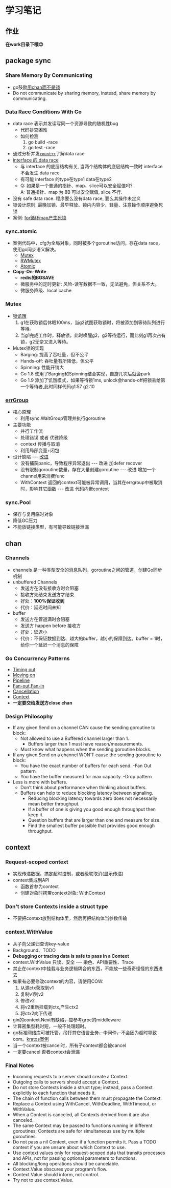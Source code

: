 # 学习笔记
## 作业
**在work目录下哦😉**
## package sync
### Share Memory By Communicating
- go鼓励[用chan而不是锁][1]
- Do not communicate by sharing memory, instead, share memory by communicating.
### Data Race Conditions With Go
- data race 表示并发读写同一个资源导致的随机性bug
    - 代码排查困难
    - 如何检测
        1. go build -race
        2. go test -race
- 通过分析并发[`count++`][2]了解data race
- [interface 的 data race][3]
    - 与 interface 的底层结构有关, 当两个结构体的底层结构一致时 interface 不会发生 data race
    - 有可能 interface 的type在type1 data在type2
    - Q: 如果是一个普通的指针、map、slice可以安全赋值吗?  
    A: 普通指针、map 为 8B 可以安全赋值, slice 不行.
- 没有 safe data race. 程序要么没有data race, 要么其操作未定义
- 锁设计原则: 最晚加锁、最早释放、锁内内容少、轻量、注意操作顺序避免死锁
- 案例: [for循环map产生死锁][4]
### sync.atomic
- 案例代码中，cfg为全局对象，同时被多个goroutine访问，存在data race，使用go同步语义解决。
    - [Mutex][5]
    - [RWMutex][5]
    - [Atomic][5]
- **Copy-On-Write**
    - **redis的BGSAVE**
    - 微服务中的定时更新: 风险-读写数据不一致，无法避免，但关系不大。
    - 微服务降级、local cache
### Mutex
- [锁饥饿][6]
    1. g1在获取锁后休眠100ms，当g2试图获取锁时，将被添加到等待队列进行等待。
    2. 当g1完成工作时，释放锁，此时唤醒g2，g2等待运行，而此刻g1再次占有锁，g2无奈又进入等待。
- Mutex锁的实现
    - Barging: 提高了吞吐量，但不公平
    - Hands-off: 吞吐量有所降低，但公平
    - Spinning: 性能开销大
    - Go 1.8 使用了Barging和Spinning结合实现，自旋几次后就会park
    - Go 1.9 添加了饥饿模式，如果等待锁1ms, unlock会hands-off把锁丢给第一个等待者,此时同样代码g1:57 g2:10
### [errGroup][7]
- 核心原理
    - 利用sync.WaitGroup管理并执行goroutine
- 主要功能
    - 并行工作流
    - 处理错误 或者 优雅降级
    - context 传播与取消
    - 利用局部变量+闭包
- 设计缺陷 --- [改进][8]
    - 没有捕获panic，导致程序异常退出 --- 改进 加defer recover
    - 没有限制goroutine数量，存在大量创建goroutine --- 改进 增加一个channel用来消费func
    - WithContext 返回的context可能被异常调用，当其在errgroup中被取消时，影响其它函数 --- 改进 代码内嵌context
### sync.Pool
- 保存与复用临时对象
- 降低GC压力
- 不能放链接类型，有可能导致链接泄漏
## chan
### Channels
- channels 是一种类型安全的消息队列，goroutine之间的管道，创建Go同步机制
- unbuffered Channels
    - 发送方在没有接收方时会阻塞
    - 接收方先结束发送方才结束
    - 好处：**100%保证收到**
    - 代价：延迟时间未知
- buffer
    - 发送方在管道满时会阻塞
    - 发送方 happen before 接收方
    - 好处：延迟小
    - 代价：不保证数据到达、越大的buffer，越小的保障到达。buffer = 1时，给你一个延迟一个消息的保障
### Go Concurrency Patterns
- [Timing out][10]
- [Moving on][10]
- [Pipeline][11]
- [Fan-out,Fan-in][11]
- [Cancellation][11]
- [Context][12]
- **一定要交给发送方close chan**
### Design Philosophy
- If any given Send on a channel CAN cause the sending goroutine to block:
    - Not allowed to use a Buffered channel larger than 1.
        - Buffers larger than 1 must have reason/measurements.
    - Must know what happens when the sending goroutine blocks.
- If any given Send on a channel WON’T cause the sending goroutine to block:
    - You have the exact number of buffers for each send.
        -Fan Out pattern
    - You have the buffer measured for max capacity.
        -Drop pattern
- Less is more with buffers.
    - Don’t think about performance when thinking about buffers.
    - Buffers can help to reduce blocking latency between signaling.
        - Reducing blocking latency towards zero does not necessarily mean better throughput.
        - If a buffer of one is giving you good enough throughput then keep it.
        - Question buffers that are larger than one and measure for size.
        - Find the smallest buffer possible that provides good enough throughput.
## context
### Request-scoped context
- 实现传递数据，搞定超时控制，或者级联取消(显示传递)
- context集成到API
    - 函数首参为context
    - 创建对象时携带context对象: WithContext
### Don't store Contexts inside a struct type
- 不要把context放到结构体里，然后再把结构体当参数传输
### context.WithValue
- 从子向父递归查询key-value
- Background、TODO
- **Debugging or tracing data is safe to pass in a Context**
- context.WithValue 只读、安全 --- 染色、API重要性、Trace
- 禁止在context中挂载与业务逻辑耦合的东西，不能放一些奇奇怪怪的东西进去
- 如果有必要修改context的内容，请使用COW:
    1. 从源ctx获取到v1
    2. 复制v1到v2
    3. 修改v2
    4. 将v2重新挂载到ctx,产生ctx2
    5. 将ctx2向下传递
- ~~gin的context.Next有缺陷，应~~参考grpc的middleware
- 计算密集型耗时短，一般不处理超时。
- go标准网络库可被托管，~~吊打其它语言业务、中间件，~~不会因为超时导致oom。[kratos案例][9]
- 当一个context被cancel时，所有子context都会被cancel
- 一定要cancel 否者context会泄漏
### **Final Notes**
- Incoming requests to a server should create a Context.
- Outgoing calls to servers should accept a Context.
- Do not store Contexts inside a struct type; instead, pass a Context explicitly to each function that needs it.
- The chain of function calls between them must propagate the Context.
- Replace a Context using WithCancel, WithDeadline, WithTimeout, or WithValue.
- When a Context is canceled, all Contexts derived from it are also canceled.
- The same Context may be passed to functions running in different goroutines; Contexts are safe for simultaneous use by multiple goroutines.
- Do not pass a nil Context, even if a function permits it. Pass a TODO context if you are unsure about which Context to use.
- Use context values only for request-scoped data that transits processes and APIs, not for passing optional parameters to functions.
- All blocking/long operations should be cancelable.
- Context.Value obscures your program’s flow.
- Context.Value should inform, not control.
- Try not to use context.Value.


[1]:https://github.com/XYZ0901/Go-000/blob/main/Week03/demo/demo1/main.go
[2]:https://github.com/XYZ0901/Go-000/blob/main/Week03/demo/demo2/README.md
[3]:https://github.com/XYZ0901/Go-000/blob/main/Week03/demo/demo3/main.go
[4]:https://github.com/XYZ0901/Go-000/blob/main/Week03/demo/demo4/main.go
[5]:https://github.com/XYZ0901/Go-000/blob/main/Week03/demo/demo5/README.md
[6]:https://github.com/XYZ0901/Go-000/blob/main/Week03/demo/demo6/main.go
[7]:https://pkg.go.dev/golang.org/x/sync/errgroup
[8]:https://github.com/go-kratos/kratos/blob/master/pkg/sync/errgroup/errgroup.go
[9]:https://github.com/go-kratos/kratos/blob/master/pkg/cache/redis/conn.go#L519
[10]:https://blog.golang.org/concurrency-timeouts
[11]:https://blog.golang.org/pipelines
[12]:https://blog.golang.org/context
